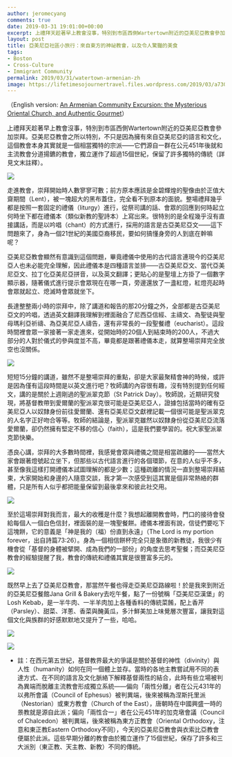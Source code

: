 ```yaml
---
author: jeromecyang
comments: true
date: 2019-03-31 19:01:00+00:00
excerpt: 上禮拜天趁著早上教會沒事，特別到市區西側Wartertown附近的亞美尼亞教會參加崇拜。亞美尼亞教會之所以特別，不只是因為擁有來自亞美尼亞的語言和文化，這個教會本身其實就是一個相當獨特的宗派——它們源自一群在公元451年後就和主流教會分道揚鑣的教會，獨立運作了超過15個世紀，保留了許多獨特的傳統。
layout: post
title: 亞美尼亞社區小旅行：來自東方的神祕教會，以及令人驚豔的美食
tags:
- Boston
- Cross-Culture
- Immigrant Community
permalink: 2019/03/31/watertown-armenian-zh
image: https://lifetimesojournertravel.files.wordpress.com/2019/03/a7309-img_20190324_125413.jpg
---
```





（English version: [An Armenian Community Excursion: the Mysterious Oriental Church, and Authentic Gourmet](http://blog.jeromeyang.com/2019/03/an-armenian-community-excursion.html)）







上禮拜天趁著早上教會沒事，特別到市區西側Wartertown附近的亞美尼亞教會參加崇拜。亞美尼亞教會之所以特別，不只是因為擁有來自亞美尼亞的語言和文化，這個教會本身其實就是一個相當獨特的宗派——它們源自一群在公元451年後就和主流教會分道揚鑣的教會，獨立運作了超過15個世紀，保留了許多獨特的傳統（詳見文末註釋）。







[![](https://lifetimesojournertravel.files.wordpress.com/2019/03/91e6d-img_20190324_095941.jpg)](https://lifetimesojournertravel.files.wordpress.com/2019/03/91e6d-img_20190324_095941.jpg)







走進教會，崇拜開始時人數寥寥可數；前方原本應該是金碧輝煌的聖像由於正值大齋期間（Lent），被一塊超大的黑布蓋住，完全看不到原本的面貌。整場禮拜幾乎都是按照一套固定的禮儀（liturgy）進行，從祭司講的話、會眾的回應到何時起立何時坐下都在禮儀本（類似新教的聖詩本）上寫出來。很特別的是全程幾乎沒有直接講話，而是以吟唱（chant）的方式進行，採用的語言是古亞美尼亞文——這下問題來了，身為一個21世紀的美國亞裔移民，要如何搞懂身旁的人到底在幹嘛呢？







亞美尼亞教會顯然有意識到這個問題，畢竟禮儀中使用的古代語言連現今的亞美尼亞人也未必能完全理解，因此禮儀本是四種語言並排——古亞美尼亞文、當代亞美尼亞文、拉丁化亞美尼亞拼音，以及英文翻譯；更貼心的是聖壇上方掛了一個數字顯示器，隨著儀式進行提示會眾現在在哪一頁，旁邊還放了一盞紅燈，紅燈亮起時會眾就起立、熄滅時會眾就坐下。







長達整整兩小時的崇拜中，除了講道和報告的那20分鐘之外，全部都是古亞美尼亞文的吟唱，透過英文翻譯我理解到裡面融合了尼西亞信經、主禱文、為聖徒與聖母瑪利亞祈禱、為亞美尼亞人禱告，還有非常長的一段聖餐禮（eucharist）。這段時間裡會眾一家接著一家走進來，從開始時的20個人到結束時的200人，不過大部分的人對於儀式的參與度並不高，畢竟都是跟著禮儀本走，就算整場崇拜完全放空也沒關係。







[![](https://lifetimesojournertravel.files.wordpress.com/2019/03/54380-img_20190324_111055.jpg)](https://lifetimesojournertravel.files.wordpress.com/2019/03/54380-img_20190324_111055.jpg)







短短15分鐘的講道，雖然不是整場崇拜的重點，卻是大家最聚精會神的時候，或許是因為僅有這段時間是以英文進行吧？牧師講的內容很有趣，沒有特別提到任何經文，講的是關於上週剛過的聖派翠克節（St Patrick Day）。牧師說，近期研究發現，將基督教帶到愛爾蘭的聖派翠克很可能是亞美尼亞人，證據包括當時的確有亞美尼亞人以奴隸身份前往愛爾蘭、還有亞美尼亞文獻裡記載一個很可能是聖派翠克的人名字正好吻合等等。牧師的結論是，聖派翠克雖然以奴隸身份從亞美尼亞流落愛爾蘭，卻仍然擁有堅定不移的信心（faith），這是我們要學習的。祝大家聖派翠克節快樂。







憑良心講，崇拜的大多數時間裡，我感覺會眾與禮儀之間是相當疏離的——當然大家會跟著燈號起立坐下，但那些以古代語言進行的各個環節，在意的人似乎不多，甚至像我這樣打開禮儀本試圖理解的都是少數；這種疏離的情況一直到整場崇拜結束，大家開始和身邊的人隨意交談，我才第一次感受到這其實是個非常熱絡的群體，只是所有人似乎都把能量保留到最後拿來和彼此社交用。







[![](https://lifetimesojournertravel.files.wordpress.com/2019/03/fc7c6-img_20190324_120437.jpg)](https://lifetimesojournertravel.files.wordpress.com/2019/03/fc7c6-img_20190324_120437.jpg)







至於這場崇拜對我而言，最大的收穫是什麼？我想起離開教會時，門口的接待會發給每個人一個白色信封，裡面裝的是一塊聖餐餅。禮儀本裡面有說，信徒們要吃下這塊餅，它的意義是「神是我的（福）份直到永遠」（The Lord is my portion forever，出自詩篇73:26）。身為一個相信餅杯完全只是象徵的新教徒，我很少有機會從「基督的身體被擘開、成為我們的一部份」的角度去思考聖餐；而亞美尼亞教會的經驗提醒了我，教會的傳統和禮儀其實是很豐富多元的。







[![](https://lifetimesojournertravel.files.wordpress.com/2019/03/458a9-img_20190324_120622.jpg?w=169)](https://lifetimesojournertravel.files.wordpress.com/2019/03/458a9-img_20190324_120622.jpg)







既然早上去了亞美尼亞教會，那當然午餐也得走亞美尼亞路線啦！於是我來到附近的亞美尼亞餐館Jana Grill & Bakery去吃午餐，點了一份號稱「亞美尼亞漢堡」的Losh Kebab，是一半牛肉、一半羊肉加上各種香料的傳統菜餚，配上香芹（Parsley）、甜菜、洋蔥、香菜與醃黃瓜，多汁鮮美加上味覺層次豐富，讓我對這個文化與族群的好感默默地又提升了一些，哈哈。







[![](https://lifetimesojournertravel.files.wordpress.com/2019/03/26ec8-img_20190324_131103.jpg)](https://lifetimesojournertravel.files.wordpress.com/2019/03/26ec8-img_20190324_131103.jpg)







[![](https://lifetimesojournertravel.files.wordpress.com/2019/03/a7309-img_20190324_125413.jpg)](https://lifetimesojournertravel.files.wordpress.com/2019/03/a7309-img_20190324_125413.jpg)







* 註：在西元第五世紀，基督教界最大的爭議是關於基督的神性（divinity）與人性（humanity）如何在同一個體上並存。當時的各地主教嘗試用不同的表達方式、在不同的語言及文化脈絡下解釋基督兩性的結合，此時有些立場被判為異端而脫離主流教會形成獨立系統——偏向「兩性分離」者在公元431年的以弗所會議（Council of Ephesus）被判異端，後來被稱為涅斯托里派（Nestorian）或東方教會（Church of the East），唐朝時在中國興盛一時的景教就是源自此派；偏向「兩性合一」者在公元451年的加克墩會議（Council of Chalcedon）被判異端，後來被稱為東方正教會（Oriental Orthodoxy，注意和東正教Eastern Orthodoxy不同），今天的亞美尼亞教會與衣索比亞教會便屬於此派。這些早期分離的教會由於獨立運作了15個世紀，保存了許多和三大派別（東正教、天主教、新教）不同的傳統。



